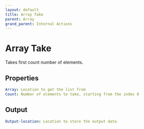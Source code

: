 ```yaml
---
layout: default
title: Array Take
parent: Array
grand_parent: Internal Actions
---
```

# Array Take
Takes first count number of elements.

## Properties
```yaml
Array: Location to get the list from
Count: Number of elements to take, starting from the index 0
```

## Output
```yaml
Output-location: Location to store the output data
```
